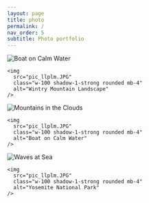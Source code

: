 ```yaml
---
layout: page
title: photo
permalink: /
nav_order: 5
subtitle: Photo portfolio
---
```


<!-- Gallery -->
<div class="row">
  <div class="col-lg-4 col-md-12 mb-4 mb-lg-0">
    <img
      src="pic_llplm.JPG"
      class="w-100 shadow-1-strong rounded mb-4"
      alt="Boat on Calm Water"
    />

    <img
      src="pic_llplm.JPG"
      class="w-100 shadow-1-strong rounded mb-4"
      alt="Wintry Mountain Landscape"
    />
  </div>

  <div class="col-lg-4 mb-4 mb-lg-0">
    <img
      src="pic_llplm.JPG"
      class="w-100 shadow-1-strong rounded mb-4"
      alt="Mountains in the Clouds"
    />

    <img
      src="pic_llplm.JPG"
      class="w-100 shadow-1-strong rounded mb-4"
      alt="Boat on Calm Water"
    />
  </div>

  <div class="col-lg-4 mb-4 mb-lg-0">
    <img
      src="pic_llplm.JPG"
      class="w-100 shadow-1-strong rounded mb-4"
      alt="Waves at Sea"
    />

    <img
      src="pic_llplm.JPG"
      class="w-100 shadow-1-strong rounded mb-4"
      alt="Yosemite National Park"
    />
  </div>
</div>
<!-- Gallery -->

